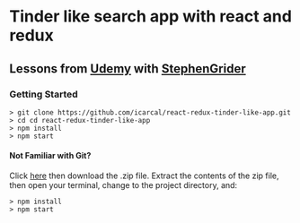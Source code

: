 # Tinder like search app with react and redux

## Lessons from [Udemy](https://www.udemy.com/react-redux/) with [StephenGrider](https://github.com/StephenGrider/)

### Getting Started

```
> git clone https://github.com/icarcal/react-redux-tinder-like-app.git
> cd cd react-redux-tinder-like-app
> npm install
> npm start
```

#### Not Familiar with Git?
Click [here](https://github.com/icarcal/react-redux-tinder-like-apparchive/master.zip) then download the .zip file.  Extract the contents of the zip file, then open your terminal, change to the project directory, and:

```
> npm install
> npm start
```
